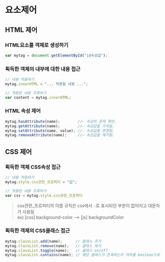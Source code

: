# 요소제어

## HTML 제어

### HTML요소를 객체로 생성하기
```javascript
var mytag = document.getElementById("id속성값");
```

### 획득한 객체의 내부에 대한 내용 접근
```javascript
// 내용 적용하기
mytag.innerHTML = "... 적용할 내용 ...";

// 적용된 내용 조회하기
var content = mytag.innerHTML;
```


### HTML 속성 제어
```javascript
mytag.hasAttribute(name);        //— 속성의 존재 확인.
mytag.getAttribute(name);        //— 속성값을 가져옴.
mytag.setAttribute(name, value); //— 속성값을 변경함.
mytag.removeAttribute(name);     //— 속성값을 제거함.
```

## CSS 제어

### 획득한 객체 CSS속성 접근
```javascript
// 내용 적용하기
mytag.style.css관련_프로퍼티 = "값";

// 적용된 내용 조회하기
var css = mytag.style.css관련_프로퍼티
```

> css관련_프로퍼티의 이름 규칙은 css에서 `-`로 표시되던 부분이 없어지고 대문자가 사용됨<br/>
> ex) [css] background-color  --> [js] backgroundColor


### 획득한 객체의 CSS클래스 접근
```javascript
mytag.classList.add(name);      // 클래스 추가 
mytag.classList.remove(name);   // 클래스 제거 
mytag.classList.toggle(name);   // 클래스 on/off
mytag.classList.contains(name); // 해당 클래스가 존재하는지 여부를 boolean으로 반환
```

